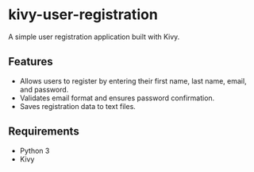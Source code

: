 # kivy-user-registration

A simple user registration application built with Kivy.

## Features

- Allows users to register by entering their first name, last name, email, and password.
- Validates email format and ensures password confirmation.
- Saves registration data to text files.

## Requirements

- Python 3
- Kivy
